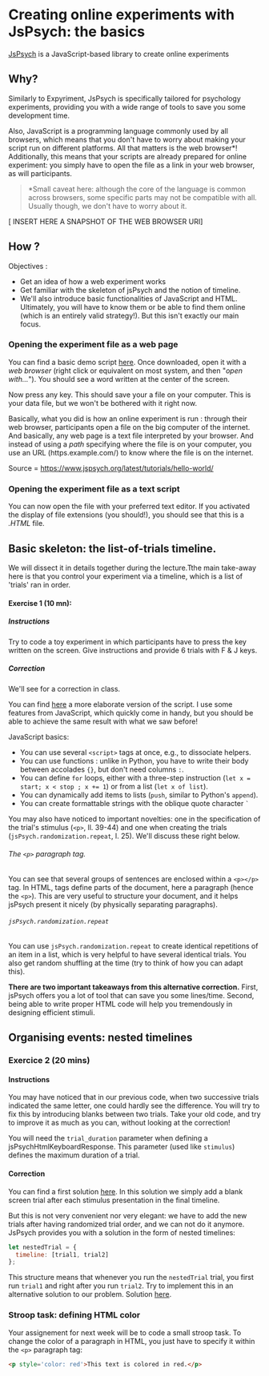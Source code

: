 # Creating online experiments with JsPsych: the basics

[JsPsych](https://www.jspsych.org/) is a JavaScript-based library to create online experiments

## Why?

Similarly to Expyriment, JsPsych is specifically tailored for psychology experiments, providing you with a wide range of tools to save you some development time.

Also, JavaScript is a programming language commonly used by all browsers, which means that you don't have to worry about making your script run on different platforms. All that matters is the web browser*! Additionally, this means that your scripts are already prepared for online experiment: you simply have to open the file as a link in your web browser, as will participants.

> *Small caveat here: although the core of the language is common across browsers, some specific parts may not be compatible with all. Usually though, we don't have to worry about it.

[ INSERT HERE A SNAPSHOT OF THE WEB BROWSER URI]

## How ?

Objectives :
- Get an idea of how a web experiment works
- Get familiar with the skeleton of jsPsych and the notion of timeline.
- We'll also introduce basic functionalities of JavaScript and HTML. Ultimately, you will have to know them or be able to find them online (which is an entirely valid strategy!). But this isn't exactly our main focus.

### Opening the experiment file as a web page

You can find a basic demo script [here](../javascript_experiments/jspsych-skeleton.html). Once downloaded, open it with a *web browser* (right click or equivalent on most system, and then "*open with...*"). You should see a word written at the center of the screen.

Now press any key. This should save your a file on your computer. This is your data file, but we won't be bothered with it right now.

Basically, what you did is how an online experiment is run : through their web browser, participants open a file on the big computer of the internet. And basically, any web page is a text file interpreted by your browser. And instead of using a *path* specifying where the file is on your computer, you use an URL (https.example.com/) to know where the file is on the internet.

Source = https://www.jspsych.org/latest/tutorials/hello-world/

### Opening the experiment file as a text script

You can now open the file with your preferred text editor. If you activated the display of file extensions (you should!), you should see that this is a *.HTML* file.

## Basic skeleton: the list-of-trials timeline.

We will dissect it in details together during the lecture.Tthe main take-away here is that you control your experiment via a timeline, which is a list of 'trials' ran in order.

#### Exercise 1 (10 mn):

##### Instructions

Try to code a toy experiment in which participants have to press the key written on the screen. Give instructions and provide 6 trials with F & J keys.

##### Correction

We'll see for a correction in class.

You can find [here](../javascript_experiments/basic-keypress-experiment.html) a more elaborate version of the script. I use some features from JavaScript, which quickly come in handy, but you should be able to achieve the same result with what we saw before!

JavaScript basics:
- You can use several `<script>` tags at once, e.g., to dissociate helpers.
- You can use functions : unlike in Python, you have to write their body between accolades `{}`, but don't need columns `:`.
- You can define `for` loops, either with a three-step instruction (`let x = start; x < stop ; x += 1`) or from a list (`let x of list`).
- You can dynamically add items to lists (`push`, similar to Python's `append`).
- You can create formattable strings with the oblique quote character `` ` ``

You may also have noticed to important novelties: one in the specification of the trial's stimulus (`<p>`, ll. 39-44) and one when creating the trials (`jsPsych.randomization.repeat`, l. 25). We'll discuss these right below.

###### The `<p>` paragraph tag.

You can see that several groups of sentences are enclosed within a `<p></p>` tag. In HTML, tags define parts of the document, here a paragraph (hence the `<p>`). This are very useful to structure your document, and it helps jsPsych present it nicely (by physically separating paragraphs).

###### `jsPsych.randomization.repeat`

 You can use `jsPsych.randomization.repeat` to create identical repetitions of an item in a list, which is very helpful to have several identical trials. You also get random shuffling at the time (try to think of how you can adapt this).

**There are two important takeaways from this alternative correction.** First, jsPsych offers you a lot of tool that can save you some lines/time. Second, being able to write proper HTML code will help you tremendously in designing efficient stimuli.

## Organising events: nested timelines

### Exercice 2 (20 mins)

#### Instructions

You may have noticed that in our previous code, when two successive trials indicated the same letter, one could hardly see the difference. You will try to fix this by introducing blanks between two trials. Take your old code, and try to improve it as much as you can, without looking at the correction!

You will need the `trial_duration` parameter when defining a jsPsychHtmlKeyboardResponse. This parameter (used like `stimulus`) defines the maximum duration of a trial.

#### Correction

You can find a first solution [here](../javascript_experiments/rich-timeline-list.html). In this solution we simply add a blank screen trial after each stimulus presentation in the final timeline.

But this is not very convenient nor very elegant: we have to add the new trials after having randomized trial order, and we can not do it anymore. JsPsych provides you with a solution in the form of nested timelines:

```javascript
let nestedTrial = {
  timeline: [trial1, trial2]
};
```

This structure means that whenever you run the `nestedTrial` trial, you first run `trial1` and right after you run `trial2`. Try to implement this in an alternative solution to our problem. Solution [here](../javascript_experiments/rich-timeline-tree.html).

### Stroop task: defining HTML color

Your assignement for next week will be to code a small stroop task. To change the color of a paragraph in HTML, you just have to specify it within the `<p>` paragraph tag:

```html
<p style='color: red'>This text is colored in red.</p>
```
